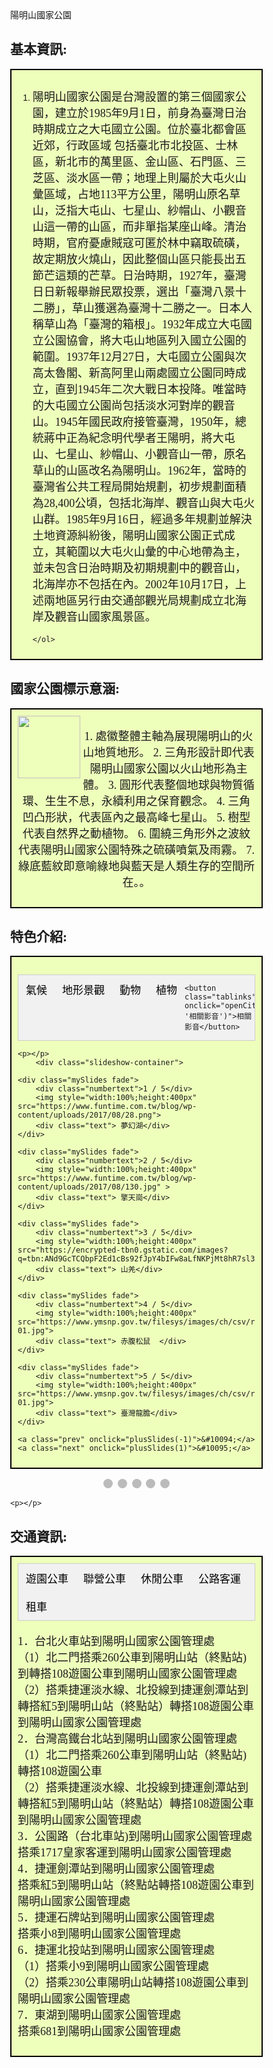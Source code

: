 <style> html { height: 100%; }
    body {
        background-image: url("https://storage.googleapis.com/smiletaiwan-cms-cwg-tw/article/201805/article-5afd3c77edcdf.jpg");
        background-repeat: no-repeat;
        background-attachment: fixed;
        background-position: center;
        background-size: cover;
    }
    
    p {
        font-size: 18px;
        font-family: Microsoft JhengHei;
    }
    
    h2 {
        font-family: "微軟正黑體";
        font-weight: bold;
    }
    
    td {
        font-family: "微軟正黑體";
        font-size: 18px;
    }
    /* button*/
    .button {
        background-color: #a0fdff;
        border: 2px solid black;
        color:  #0645ad;
        padding: 8px 24px;
        text-align: center;
        text-decoration: none;
        display: inline-block;
        font-size: 16px;
        box-shadow: 0 8px 16px 0 rgba(0, 0, 0, 0.2), 0 6px 20px 0 rgba(0, 0, 0, 0.19);
        display: block;
    }
    
    .button:hover {
        background-color: #A1D0FF;
    }
    
    #flip {
        background-color: #a0fdff;
        border: 2px solid black;
        color: black;
        padding: 8px 42px;
        text-align: center;
        text-decoration: none;
        display: inline-block;
        font-size: 16px;
        box-shadow: 0 8px 16px 0 rgba(0, 0, 0, 0.2), 0 6px 20px 0 rgba(0, 0, 0, 0.19);
        display: block;
    }
    
    .button-bar {
        position: fixed;
        top: 5%;
        right: 5%;
    }
    
    
    
    
    /*light box*/
    
     * {
        box-sizing: border-box
    }
    
    body {
        font-family: Verdana, sans-serif;
        margin: 0
    }
    
    .mySlides {
        display: none
    }
    
    img {
        vertical-align: middle;
    }
    /* Slideshow container */
    
    .slideshow-container {
        max-width: 1000px;
        position: relative;
        margin: auto;
    }
    /* Next & previous buttons */
    
    .prev,
    .next {
        cursor: pointer;
        position: absolute;
        top: 50%;
        width: auto;
        padding: 16px;
        margin-top: -22px;
        color: white;
        font-weight: bold;
        font-size: 18px;
        transition: 0.6s ease;
        border-radius: 0 3px 3px 0;
        user-select: none;
    }
    /* Position the "next button" to the right */
    
    .next {
        right: 0;
        border-radius: 3px 0 0 3px;
    }
    /* On hover, add a black background color with a little bit see-through */
    
    .prev:hover,
    .next:hover {
        background-color: rgba(0, 0, 0, 0.8);
    }
    /* Caption text */
    
    .text {
        color: #f2f2f2;
        font-size: 15px;
        padding: 8px 12px;
        position: absolute;
        bottom: 8px;
        width: 100%;
        text-align: center;
    }
    /* Number text (1/3 etc) */
    
    .numbertext {
        color: #f2f2f2;
        font-size: 12px;
        padding: 8px 12px;
        position: absolute;
        top: 0;
    }
    /* The dots/bullets/indicators */
    
    .dot {
        cursor: pointer;
        height: 15px;
        width: 15px;
        margin: 0 2px;
        background-color: #bbb;
        border-radius: 50%;
        display: inline-block;
        transition: background-color 0.6s ease;
    }
    
    .active,
    .dot:hover {
        background-color: #717171;
    }
    /* Fading animation */
    
    .fade {
        -webkit-animation-name: fade;
        -webkit-animation-duration: 1.5s;
        animation-name: fade;
        animation-duration: 1.5s;
    }
    
    @-webkit-keyframes fade {
        from {
            opacity: .4
        }
        to {
            opacity: 1
        }
    }
    
    @keyframes fade {
        from {
            opacity: .4
        }
        to {
            opacity: 1
        }
    }
    /* On smaller screens, decrease text size */
    @media only screen and (max-width: 300px) {
        .prev,
        .next,
        .text {
            font-size: 11px
        }
    }
    
    
    
    
    /*tabs*/
     body {
        font-family: Arial;
    }
    /* Style the tab */
    
    .tab {
        overflow: hidden;
        border: 1px solid #ccc;
        background-color: #f1f1f1;
    }
    /* Style the buttons inside the tab */
    
    .tab button {
        background-color: inherit;
        float: left;
        border: none;
        outline: none;
        cursor: pointer;
        padding: 10px 12px;
        transition: 0.3s;
        font-size: 17px;
    }
    /* Change background color of buttons on hover */
    
    .tab button:hover {
        background-color: #ddd;
    }
    /* Create an active/current tablink class */
    
    .tab button.active {
        background-color: #ccc;
    }
    /* Style the tab content */
    
    .tabcontent {
        display: none;
        padding: 6px 12px;
        border: 1px solid #ccc;
        border-top: none;
    }
    
    
    /*video*/
    .video-container {
    position: relative;
    padding-bottom: 56.25%;
    padding-top: 30px;
    height: 0;
    overflow: hidden;
    }

    .video-container iframe,
    .video-container object,
    .video-container embed {
    position: absolute;
    top: 0;
    left: 0;
    width: 100%;
    height: 100%;
    }

   
</style>

<head>
    <script src="https://ajax.googleapis.com/ajax/libs/jquery/3.4.0/jquery.min.js"></script>
    <script>
        $(document).ready(function() {
            $('#top').click(function() {
                $('html, body').animate({
                    scrollTop: 0
                }, 1000);
            });
            $('#bottom').click(function() {
                $('html, body').animate({
                    scrollTop: $(document).height() - $(window).height()
                }, 1000);
            });
            $('#a').click(function() {
                $('html, body').animate({
                    scrollTop: $("#A").offset().top
                }, 1000);
            });
            $('#b').click(function() {
                $('html, body').animate({
                    scrollTop: $("#B").offset().top
                }, 1000);
            });
            $('#c').click(function() {
                $('html, body').animate({
                    scrollTop: $("#C").offset().top
                }, 1000);
            });
            $('#d').click(function() {
                $('html, body').animate({
                    scrollTop: $("#D").offset().top
                }, 1000);
            });
            $('#e').click(function() {
                $('html, body').animate({
                    scrollTop: $("#E").offset().top
                }, 1000);
            });
            $('#f').click(function() {
                $('html, body').animate({
                    scrollTop: $("#F").offset().top
                }, 1000);
            });
            $("#flip").click(function() {
                $(".button").slideToggle("slow");
            });
        });
    </script>
</head>
陽明山國家公園
<h2 class="header-level-2" id="A">基本資訊:</h2>
<div style="background-color:#EEFFBB;border:2px black solid;padding:10px;">
    <ol>
        <li>
            <p>陽明山國家公園是台灣設置的第三個國家公園，建立於1985年9月1日，前身為臺灣日治時期成立之大屯國立公園。位於臺北都會區近郊，行政區域 包括臺北市北投區、士林區，新北市的萬里區、金山區、石門區、三芝區、淡水區一帶；地理上則屬於大屯火山彙區域，占地113平方公里，陽明山原名草山，泛指大屯山、七星山、紗帽山、小觀音山這一帶的山區，而非單指某座山峰。清治時期，官府憂慮賊寇可匿於林中竊取硫磺，故定期放火燒山，因此整個山區只能長出五節芒這類的芒草。日治時期，1927年，臺灣日日新報舉辦民眾投票，選出「臺灣八景十二勝」，草山獲選為臺灣十二勝之一。日本人稱草山為「臺灣的箱根」。1932年成立大屯國立公園協會，將大屯山地區列入國立公園的範圍。1937年12月27日，大屯國立公園與次高太魯閣、新高阿里山兩處國立公園同時成立，直到1945年二次大戰日本投降。唯當時的大屯國立公園尚包括淡水河對岸的觀音山。1945年國民政府接管臺灣，1950年，總統蔣中正為紀念明代學者王陽明，將大屯山、七星山、紗帽山、小觀音山一帶，原名草山的山區改名為陽明山。1962年，當時的臺灣省公共工程局開始規劃，初步規劃面積為28,400公頃，包括北海岸、觀音山與大屯火山群。1985年9月16日，經過多年規劃並解決土地資源糾紛後，陽明山國家公園正式成立，其範圍以大屯火山彙的中心地帶為主，並未包含日治時期及初期規劃中的觀音山，北海岸亦不包括在內。2002年10月17日，上述兩地區另行由交通部觀光局規劃成立北海岸及觀音山國家風景區。 </p>
        </li>
        
    </ol>
</div>

<h2 class="header-level-2" id="B">國家公園標示意涵:</h2>
<div style="background-color:#EEFFBB;border:2px black solid;padding:10px;">
    <img align="left" style="width: 100px; height: 100px;" src="https://encrypted-tbn0.gstatic.com/images?q=tbn:ANd9GcQRuYnTlRmWatGzSkAocAeExuYxtG57lndSONluSTT9-g_BX2mj" data-type="image">
    <center>
        <p>1. 處徽整體主軸為展現陽明山的火山地質地形。
2. 三角形設計即代表陽明山國家公園以火山地形為主體。
3. 圓形代表整個地球與物質循環、生生不息，永續利用之保育觀念。
4. 三角凹凸形狀，代表區內之最高峰七星山。
5. 樹型代表自然界之動植物。
6. 圍繞三角形外之波紋代表陽明山國家公園特殊之硫磺噴氣及雨霧。
7. 綠底藍紋即意喻綠地與藍天是人類生存的空間所在。。
        </p>
    </center>
</div>

<h2 class="header-level-2" id="C">特色介紹:</h2>
<div style="background-color:#EEFFBB;border:2px black solid;padding:10px;">

<p></p>
    <body>

<div class="tab">
    <button class="tablinks" onclick="openCity(event, '氣候')" id="defaultOpen">氣候</button>
    <button class="tablinks" onclick="openCity(event, '地形景觀')">地形景觀</button>
    <button class="tablinks" onclick="openCity(event, '動物')">動物</button>
    <button class="tablinks" onclick="openCity(event, '植物')">植物</button>
    
   
    <button class="tablinks" onclick="openCity(event, '相關影音')">相關影音</button>
</div>

<div id="氣候" class="tabcontent">
    <h2>氣候</h2>
    <p>本區約位於北緯25度，有明顯的亞熱帶地區季風型氣候的特徵，夏季受到西南季風影響，多為晴朗，午後有雷陣雨的天氣，冬季則因東北季風南下而變得潮濕多雨，年雨量多達4000毫米，降雨日數也在190天以上。</p>
   
</div>

<div id="地形景觀" class="tabcontent">
    
    <h2>地形</h2>
    <p> 一、水系 : 高聳山嶺為發源地，向四方奔流而下，形成火山區特有之輻射狀山系。</p>
    <p> 二、山峰 : 山巒起伏，而以層狀火山居多，此類火山以錐狀為其特徵，火山口小，但噴出之熔岩流與碎屑物卻披覆相當廣闊之地區。</p>
    <p> 三、火山口 : 大屯山西鄰馬鞍形之面天山，西邊的一個直徑230公尺，深45公尺，近似梨形，舊時積水成湖，稱為「面天池」，今日登山界所稱之「向天池」乃指此而言。目前此地只有在雨天時才會積點水，天晴時便整個乾涸掉。七星山東南山腰上的小窪地，一個長約200公尺，積水成湖，乃遊客所嚮往的「夢幻湖」。</p>
    <p> 四、閉塞湖 : 大屯火山群之各火山體所噴發的熔岩流或碎屑物，經常在坡下錯綜交疊，有時兩個火山之熔岩流將其間之谷地圍堵而造成湖泊。</p>
    <p>五、噴氣孔 : 引人入勝的景觀，莫過於火山活動後期地底殘餘岩漿活動所造成的各種現象。</p>
    <p>六、溫泉 : 金山斷層沿線許多地殼裂隙發達的地方，地表水順著裂縫下滲到深處，受溫度仍高的火山岩體加熱，再度冒出地表。</p>
</div>

<div id="動物" class="tabcontent">
    <h2> </h2>
    <p>因地形陡峭及人為活動頻繁，較不利於大型哺乳動物活動，但複雜的林相仍然提供了許多中、小型野生動物理想的活動、覓食和棲息場所；在生態保護區內臺灣獼猴、臺灣野豬、臺灣野兔、赤腹松鼠、白鼻心、臺灣鼴鼠、刺鼠、鬼鼠等哺乳動物活動頻繁，活動範圍以鹿角坑溪、磺嘴山一帶的天然闊葉林與草原為主，其中又以赤腹松鼠最為常見，足跡幾乎遍及全區。</p>
  
</div>

 <div id="植物資源" class="tabcontent">
    <h2></h2>
    <p>目前園區內的植物種類含部份馴化栽培種共約有1359種，生育環境包括水生與陸生兩種，陸生大致可分為芒草原、矢竹林、闊葉林與人工造林等。</p>
</div>





<div id="相關影音" class="tabcontent">
<div class="video-container">
    <iframe width="560" height="315" src="https://www.youtube.com/embed/I6tPmzxxJ4g" frameborder="0" allow="accelerometer; autoplay; encrypted-media; gyroscope; picture-in-picture" allowfullscreen></iframe>
    </div>
    </div>





<script>
    function openCity(evt, cityName) {
        var i, tabcontent, tablinks;
        tabcontent = document.getElementsByClassName("tabcontent");
        for (i = 0; i < tabcontent.length; i++) {
            tabcontent[i].style.display = "none";
        }
        tablinks = document.getElementsByClassName("tablinks");
        for (i = 0; i < tablinks.length; i++) {
            tablinks[i].className = tablinks[i].className.replace(" active", "");
        }
        document.getElementById(cityName).style.display = "block";
        evt.currentTarget.className += " active";
    }

    // Get the element with id="defaultOpen" and click on it
    document.getElementById("defaultOpen").click();
</script>
    <p></p>
        <div class="slideshow-container">

    <div class="mySlides fade">
        <div class="numbertext">1 / 5</div>
        <img style="width:100%;height:400px" src="https://www.funtime.com.tw/blog/wp-content/uploads/2017/08/28.png">
        <div class="text"> 夢幻湖</div>
    </div>

    <div class="mySlides fade">
        <div class="numbertext">2 / 5</div>
        <img style="width:100%;height:400px" src="https://www.funtime.com.tw/blog/wp-content/uploads/2017/08/130.jpg" >
        <div class="text"> 擎天崗</div>
    </div>

    <div class="mySlides fade">
        <div class="numbertext">3 / 5</div>
        <img style="width:100%;height:400px" src="https://encrypted-tbn0.gstatic.com/images?q=tbn:ANd9GcTCQbpF2Ed1cBs92fJpY4bIFw8aLfNKPjMt8hR7sl3AnYO_cDSyoQ">
        <div class="text"> 山羌</div>
    </div>
    
    <div class="mySlides fade">
        <div class="numbertext">4 / 5</div>
        <img style="width:100%;height:400px" src="https://www.ymsnp.gov.tw/filesys/images/ch/csv/rsc/resource04-01.jpg">
        <div class="text"> 赤腹松鼠  </div>
    </div>
    
    <div class="mySlides fade">
        <div class="numbertext">5 / 5</div>
        <img style="width:100%;height:400px" src="https://www.ymsnp.gov.tw/filesys/images/ch/csv/rsc/resource03-01.jpg">
        <div class="text"> 臺灣龍膽</div>
    </div>
    
    <a class="prev" onclick="plusSlides(-1)">&#10094;</a>
    <a class="next" onclick="plusSlides(1)">&#10095;</a>

</div>
<br>

<div style="text-align:center">
    <span class="dot" onclick="currentSlide(1)"></span>
    <span class="dot" onclick="currentSlide(2)"></span>
    <span class="dot" onclick="currentSlide(3)"></span>
    <span class="dot" onclick="currentSlide(4)"></span>
    <span class="dot" onclick="currentSlide(5)"></span>
</div>

<script>
    var slideIndex = 1;
    showSlides(slideIndex);

    function plusSlides(n) {
        showSlides(slideIndex += n);
    }

    function currentSlide(n) {
        showSlides(slideIndex = n);
    }

    function showSlides(n) {
        var i;
        var slides = document.getElementsByClassName("mySlides");
        var dots = document.getElementsByClassName("dot");
        if (n > slides.length) {
            slideIndex = 1
        }
        if (n < 1) {
            slideIndex = slides.length
        }
        for (i = 0; i < slides.length; i++) {
            slides[i].style.display = "none";
        }
        for (i = 0; i < dots.length; i++) {
            dots[i].className = dots[i].className.replace(" active", "");
        }
        slides[slideIndex - 1].style.display = "block";
        dots[slideIndex - 1].className += " active";
    }
</script>
    
    
    
    <p></p>



<h2 class="header-level-2" id="D">交通資訊:</h2>
<div style="background-color:#EEFFBB;border:2px black solid;padding:10px;">
<div class="tab">
    <button class="tablinks" onclick="openCity(event, '遊園公車')">遊園公車</button>
    <button class="tablinks" onclick="openCity(event, '聯營公車')">聯營公車</button>
    <button class="tablinks" onclick="openCity(event, '休閒公車')">休閒公車</button>
    <button class="tablinks" onclick="openCity(event, '公路客運')">公路客運</button>
    <button class="tablinks" onclick="openCity(event, '租車')">租車</button>
    

</div>
<p>1．台北火車站到陽明山國家公園管理處<br>
（1）北二門搭乘260公車到陽明山站（終點站)到轉搭108遊園公車到陽明山國家公園管理處<br>
（2）搭乘捷運淡水線、北投線到捷運劍潭站到轉搭紅5到陽明山站（終點站）轉搭108遊園公車到陽明山國家公園管理處<br>
2．台灣高鐵台北站到陽明山國家公園管理處<br>
（1）北二門搭乘260公車到陽明山站（終點站)轉搭108遊園公車<br>
（2）搭乘捷運淡水線、北投線到捷運劍潭站到轉搭紅5到陽明山站（終點站）轉搭108遊園公車到陽明山國家公園管理處<br>
3．公園路（台北車站)到陽明山國家公園管理處<br>
搭乘1717皇家客運到陽明山國家公園管理處<br>
4．捷運劍潭站到陽明山國家公園管理處<br>
搭乘紅5到陽明山站（終點站轉搭108遊園公車到陽明山國家公園管理處<br>
5．捷運石牌站到陽明山國家公園管理處<br>
搭乘小8到陽明山國家公園管理處<br>
6．捷運北投站到陽明山國家公園管理處<br>
（1）搭乘小9到陽明山國家公園管理處<br>
（2）搭乘230公車陽明山站轉搭108遊園公車到陽明山國家公園管理處<br>
7．東湖到陽明山國家公園管理處<br>
搭乘681到陽明山國家公園管理處<br> </p>
<div id="遊園公車" class="tabcontent">
    <h2 style="color:#FF8800;font-weight:bold;">遊園公車:</h2>
   
<p>
        <table border="1" cellpadding="5" cellspacing="0" width="90%">
            <thead>
                <tr>
                    <th width="31%">名稱 </th>
                    <th width="47%">路線 </th>
                  
                </tr>
            </thead>
            <tbody>


                <tr>
                    <td>108</td>
                    <td>陽明山遊園公車</td>
                    
                </tr>

                <tr>
                    <td>108區</td>
                    <td>陽明山－二子坪</td>
                    
                </tr>

               
                </tbody>
        </table>
    </p>
</div>

<div id="聯營公車" class="tabcontent">
    <h2 style="color:#FF8800;font-weight:bold;">聯營公車:</h2>
    <p>
        <table border="1" cellpadding="5" cellspacing="0" width="90%">
            <thead>
                <tr>
                    <th width="31%">名稱 </th>
                    <th width="47%">路線 </th>
                  
                </tr>
            </thead>
            <tbody>


                <tr>
                    <td>230</td>
                    <td>捷運北投站─陽明山</td>
                    
                </tr>

                <tr>
                    <td>260</td>
                    <td>東園─陽明山</td>
                    
                </tr>

                <tr>
                    <td>260區</td>
                    <td>臺北車站─陽明山</td>
                   
                </tr>

                <tr>
                    <td>303 </td>
                    <td>捷運劍潭站─大坪尾</td>
                    
                </tr>

                <tr>
                    <td>303區	</td>
                    <td>捷運劍潭站─平等里</td>
                    
                </tr>

                <tr>
                    <td>681	</td>
                    <td>東湖站─陽明山國家公園管理處</td>
                </tr>

                <tr>
                    <td>紅5	</td>
                    <td>捷運劍潭站─陽明山</td>
                    
                </tr>

                <tr>
                    <td>小6	</td>
                    <td>北投站─清天宮</td>
                   
                </tr>

                <tr>
                    <td>小7</td>
                    <td>北投站─嶺頭</td>
                    
                </tr>
                 <tr>
                    <td>小8</td>
                    <td>捷運石牌站─竹子湖</td>
                    
                </tr>
                 <tr>
                    <td>小9</td>
                    <td>(台灣好行-北投竹子湖)	捷運北投站─竹子湖</td>
                    
                </tr>
                 <tr>
                    <td>小15</td>
                    <td>捷運劍潭站─擎天崗</td>
                    
                </tr>
                 <tr>
                    <td>小15區</td>
                    <td>捷運劍潭站─菁山遊憩區</td>
                    
                </tr>
                
                 <tr>
                    <td>小18</td>
                    <td>捷運劍潭站─聖人瀑布</td>
                    
                </tr>
                 <tr>
                    <td>小19</td>
                    <td>捷運劍潭站─平等里</td>
                    
                </tr>
                 <tr>
                    <td>小25</td>
                    <td>捷運北投站─六窟</td>
                    
                </tr>
                <tr>
                    <td>小26</td>
                    <td>北投站─頂湖</td>
                    
                </tr>
                <tr>
                    <td>小36</td>
                    <td>捷捷運石牌站─六窟</td>
                    
                </tr>
                <tr>
                    <td>市民小巴1</td>
                    <td>捷運劍潭站─風櫃嘴</td>
                    
                </tr>
                </tbody>
        </table>
    </p>
</div>

<div id="休閒公車" class="tabcontent">
    <h2 style="color:#FF8800;font-weight:bold;">休閒公車(僅假日行駛):</h2>

    <table border="1" cellpadding="5" cellspacing="0" width="90%">
        <thead>
            <tr>
                <th width="31%">名稱 </th>
                <th width="18%">路線 </th>
            </tr>
        </thead>

        <tbody>
            <tr>
                <td>109</td>
                <td>萬芳社區─陽明山國家公園管理處</td>
            </tr>

            <tr>
                <td>111</td>
                <td>	捷運迴龍站─陽明山國家公園管理處</td>
            </tr>

            <tr>
                <td>128</td>
                <td>捷運石牌站─陽明山國家公園管理處</td>
            </tr>

            <tr>
                <td>129</td>
                <td>	捷運北投站─竹子湖</td>
            </tr>

        </tbody>
    </table>
    
</div>
<div id="公路客運" class="tabcontent">
    <h2 style="color:#FF8800;font-weight:bold;">公路客運:</h2>
   
<p>
        <table border="1" cellpadding="5" cellspacing="0" width="90%">
            <thead>
                <tr>
                    <th width="31%">名稱 </th>
                    <th width="47%">路線 </th>
                  
                </tr>
            </thead>
            <tbody>


               

                <tr>
                    <td>1717</td>
                    <td>臺北車站─陽明山─金山</td>
                    
                </tr>

               
                </tbody>
        </table>
    </p>
</div>




<script>
    function openCity(evt, cityName) {
        var i, tabcontent, tablinks;
        tabcontent = document.getElementsByClassName("tabcontent");
        for (i = 0; i < tabcontent.length; i++) {
            tabcontent[i].style.display = "none";
        }
        tablinks = document.getElementsByClassName("tablinks");
        for (i = 0; i < tablinks.length; i++) {
            tablinks[i].className = tablinks[i].className.replace(" active", "");
        }
        document.getElementById(cityName).style.display = "block";
        evt.currentTarget.className += " active";
    }

    // Get the element with id="defaultOpen1" and click on it
    document.getElementById("defaultOpen1").click();
</script>
</div>

<h2 class="header-level-2" id="E">住宿資訊:</h2>
<div style="background-color:#EEFFBB;border:2px black solid;padding:10px;">
    <p>
        <table border="1" cellpadding="5" cellspacing="0" width="90%">
            <thead>
                <tr>
                    <th width="25%">民宿/飯店 </th>
                    <th width="48%">地址 </th>
                    <th width="24%">聯絡電話 </th>
                </tr>
            </thead>
            <tbody>

                <tr>
                    <td>麗之湯溫泉會館</td>
                    <td>台北市北投區溫泉路銀光巷4-2號</td>
                    <td>07-9682715</td>
                </tr>

                <tr>
                    <td>陽明山天籟渡假酒店</td>
                    <td>新北市金山區名流路1之7號</td>
                    <td>02-2408-0000</td>
                </tr>

                <tr>
                    <td>陽明山出霧溫泉飯店</td>
                    <td>新北市金山區山城路82之3號</td>
                    <td>02-24080666#1</td>
                </tr>

                <tr>
                    <td>陽明山中國麗緻大飯店</td>
                    <td>台北市士林區格致路237號</td>
                    <td>02 2861 6661</td>
                </tr>

                <tr>
                    <td>金山劉住春天 原宿溫泉民宿</td>
                    <td>208新北市金山區名流路10巷11號</td>
                    <td>0955 937 226</td>
                </tr>
            </tbody>
        </table>
    </p>
</div>

<h2 class="header-level-2" id="F">美食資訊:</h2>
<div style="background-color:#EEFFBB;border:2px black solid;padding:10px;">
    <p>
        <table border="1" cellpadding="5" cellspacing="0" width="90%">
            <thead>
                <tr>
                    <th width="31%">店名</th>
                    <th width="43%">地址 </th>
                    <th width="23%">聯絡電話 </th>
                </tr>
            </thead>
            <tbody>

                <tr>
                    <td>蚵嗲之家</td>
                    <td>金門縣金城鎮莒光路一段59號</td>
                    <td>(08)232-2210</td>
                </tr>

                <tr>
                    <td>金道地小吃店</td>
                    <td>金門縣金城鎮前水頭15號</td>
                    <td>(08)232-7969</td>
                </tr>

                <tr>
                    <td>閩式燒餅</td>
                    <td>金門縣金沙鎮博愛街48號</td>
                    <td>(08)235-2922</td>
                </tr>

                <tr>
                    <td>阿芬海產店</td>
                    <td>金門縣金湖鎮復國墩25號</td>
                    <td>(08)233-1139</td>
                </tr>

            </tbody>
        </table>
    </p>
</div>

<h2 class="header-level-2">資料來源:</h2>
<div style="background-color:#EEFFBB;border:2px black solid;padding:10px;">
    <ul>
        <li><a href="http://np.cpami.gov.tw/">台灣國家公園</a></li>
        <br>
        <li><a href="http://www.kmnp.gov.tw/index.php">金門國家公園</a></li>
        <br>
        <li><a href="http://www.kcbfa.gov.tw/BusSite/wSite/ct?xItem=3010&ctNode=241&mp=6">金門公共車船管理處</a></li>
        <br>
        <li><a href="https://www.kma.gov.tw/main/index.aspx">金門航空站</a></li>
        <br>
        <li><a href="https://travel.yam.com/Article.aspx?sn=93981">輕旅行</a></li>
        <br>
        <li><a href="https://asiayo.com/zh-tw/list/tw/kinmen-county/">AsiaYo</a></li>
    </ul>
</div>

<div class="button-bar">
    <a id="flip">選單</a>
    <a class="button" id="a" href="#">基本資訊</a>
    <a class="button" id="b" href="#">標示意涵</a>
    <a class="button" id="c" href="#">特色介紹</a>
    <a class="button" id="d" href="#">交通資訊</a>
    <a class="button" id="e" href="#">住宿資訊</a>
    <a class="button" id="f" href="#">美食資訊</a>
    <a class="button" id="top" href="#">網頁頂端</a>
    <a class="button" id="bottom" href="#">網頁底部</a>
    <a class="button" id="home" href="https://jim99224.github.io/HomePage/">返回主頁</a>
</div>

